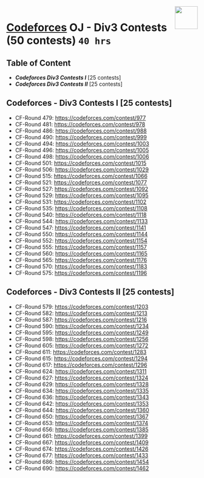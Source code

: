 <img align="right" width="60" height="60" src="https://github.com/cs-MohamedAyman/Problem-Solving-Training/blob/master/online-judges-logos/codeforces.jpg">

# [Codeforces](https://codeforces.com/) OJ - Div3 Contests (50 contests) `40 hrs`

## Table of Content

- ***Codeforces Div3 Contests I*** [25 contests]
- ***Codeforces Div3 Contests II*** [25 contests]

## Codeforces -  Div3 Contests I [25 contests]

- CF-Round 479: https://codeforces.com/contest/977
- CF-Round 481: https://codeforces.com/contest/978
- CF-Round 486: https://codeforces.com/contest/988
- CF-Round 490: https://codeforces.com/contest/999
- CF-Round 494: https://codeforces.com/contest/1003
- CF-Round 496: https://codeforces.com/contest/1005
- CF-Round 498: https://codeforces.com/contest/1006
- CF-Round 501: https://codeforces.com/contest/1015
- CF-Round 506: https://codeforces.com/contest/1029
- CF-Round 515: https://codeforces.com/contest/1066
- CF-Round 521: https://codeforces.com/contest/1077
- CF-Round 527: https://codeforces.com/contest/1092
- CF-Round 529: https://codeforces.com/contest/1095
- CF-Round 531: https://codeforces.com/contest/1102
- CF-Round 535: https://codeforces.com/contest/1108
- CF-Round 540: https://codeforces.com/contest/1118
- CF-Round 544: https://codeforces.com/contest/1133
- CF-Round 547: https://codeforces.com/contest/1141
- CF-Round 550: https://codeforces.com/contest/1144
- CF-Round 552: https://codeforces.com/contest/1154
- CF-Round 555: https://codeforces.com/contest/1157
- CF-Round 560: https://codeforces.com/contest/1165
- CF-Round 565: https://codeforces.com/contest/1176
- CF-Round 570: https://codeforces.com/contest/1183
- CF-Round 575: https://codeforces.com/contest/1196

## Codeforces -  Div3 Contests II [25 contests]

- CF-Round 579: https://codeforces.com/contest/1203
- CF-Round 582: https://codeforces.com/contest/1213
- CF-Round 587: https://codeforces.com/contest/1216
- CF-Round 590: https://codeforces.com/contest/1234
- CF-Round 595: https://codeforces.com/contest/1249
- CF-Round 598: https://codeforces.com/contest/1256
- CF-Round 605: https://codeforces.com/contest/1272
- CF-Round 611: https://codeforces.com/contest/1283
- CF-Round 615: https://codeforces.com/contest/1294
- CF-Round 617: https://codeforces.com/contest/1296
- CF-Round 624: https://codeforces.com/contest/1311
- CF-Round 627: https://codeforces.com/contest/1324
- CF-Round 629: https://codeforces.com/contest/1328
- CF-Round 634: https://codeforces.com/contest/1335
- CF-Round 636: https://codeforces.com/contest/1343
- CF-Round 642: https://codeforces.com/contest/1353
- CF-Round 644: https://codeforces.com/contest/1360
- CF-Round 650: https://codeforces.com/contest/1367
- CF-Round 653: https://codeforces.com/contest/1374
- CF-Round 656: https://codeforces.com/contest/1385
- CF-Round 661: https://codeforces.com/contest/1399
- CF-Round 667: https://codeforces.com/contest/1409
- CF-Round 674: https://codeforces.com/contest/1426
- CF-Round 677: https://codeforces.com/contest/1433
- CF-Round 686: https://codeforces.com/contest/1454
- CF-Round 690: https://codeforces.com/contest/1462
